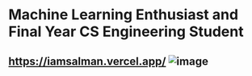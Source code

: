 #  Machine Learning Enthusiast and Final Year CS Engineering Student
## https://iamsalman.vercel.app/  ![image](https://github.com/farshileader/farshileader/assets/161561512/2166cfaa-ba42-4639-875d-09222da911df)


